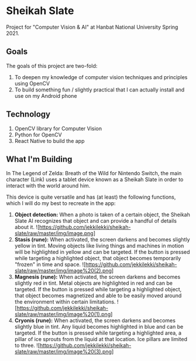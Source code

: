 # Sheikah Slate

Project for "Computer Vision & AI" at Hanbat National University Spring 2021.

## Goals

The goals of this project are two-fold:

1. To deepen my knowledge of computer vision techniques and principles using OpenCV
2. To build something fun / slightly practical that I can actually install and use on my Android phone

## Technology

1. OpenCV library for Computer Vision
2. Python for OpenCV
3. React Native to build the app

## What I'm Building

In The Legend of Zelda: Breath of the Wild for Nintendo Switch, the main character (Link) uses a tablet device known as a Sheikah Slate in order to interact with the world around him. 

This device is quite versatile and has (at least) the following functions, which I will do my best to recreate in the app:

1. **Object detection:** When a photo is taken of a certain object, the Sheikah Slate AI recognizes that object and can provide a handful of details about it.
![https://github.com/jekkilekki/sheikah-slate/raw/master/img/image.png]
2. **Stasis (rune):** When activated, the screen darkens and becomes slightly yellow in tint. Moving objects like living things and machines in motion will be highlighted in yellow and can be targeted. If the button is pressed while targeting a highlighted object, that object becomes temporarily "frozen" in time and space.
![https://github.com/jekkilekki/sheikah-slate/raw/master/img/image%20(2).png]
3. **Magnesis (rune):** When activated, the screen darkens and becomes slightly red in tint. Metal objects are highlighted in red and can be targeted. If the button is pressed while targeting a highlighted object, that object becomes magnetized and able to be easily moved around the environment within certain limitations.
![https://github.com/jekkilekki/sheikah-slate/raw/master/img/image%20(1).png]
4. **Cryonis (rune):** When activated, the screen darkens and becomes slightly blue in tint. Any liquid becomes highlighted in blue and can be targeted. If the button is pressed while targeting a highlighted area, a pillar of ice sprouts from the liquid at that location. Ice pillars are limited to three.
![https://github.com/jekkilekki/sheikah-slate/raw/master/img/image%20(3).png]
